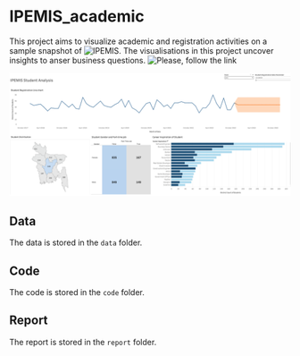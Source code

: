 # IPEMIS_academic

This project aims to visualize academic and registration activities on a sample snapshot of ![IPEMIS](https://ipemis.dpe.gov.bd/). The visualisations in this project uncover insights to anser business questions. ![Please, follow the link](https://public.tableau.com/app/profile/jarin.tasnim8085/viz/Book1_17355789975570/Dashboard1?publish=yes)

![Alt text](Image/Preview.png)


## Data

The data is stored in the `data` folder.

## Code

The code is stored in the `code` folder.

## Report

The report is stored in the `report` folder.
